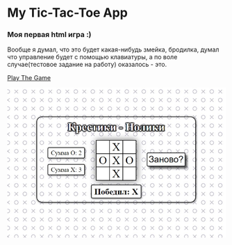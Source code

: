 # My Tic-Tac-Toe App

### Моя первая html игра :)
Вообще я думал, что это будет какая-нибудь змейка, бродилка, думал что управление будет с помощью клавиатуры,
а по воле случае(тестовое задание на работу) оказалось - это.

[Play The Game](https://bashduude.github.io/tic-tac-toe.github.io/)

![Game Image](Game%20Image.jpg)
